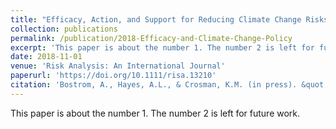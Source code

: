 ```yaml
---
title: "Efficacy, Action, and Support for Reducing Climate Change Risks"
collection: publications
permalink: /publication/2018-Efficacy-and-Climate-Change-Policy
excerpt: 'This paper is about the number 1. The number 2 is left for future work.'
date: 2018-11-01
venue: 'Risk Analysis: An International Journal'
paperurl: 'https://doi.org/10.1111/risa.13210'
citation: 'Bostrom, A., Hayes, A.L., & Crosman, K.M. (in press). &quot;Efficacy, Action, and Support for Reducing Climate Change Risks..&quot; <i>Risk Analysis</i>.'
---
```

This paper is about the number 1. The number 2 is left for future work.
